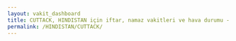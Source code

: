 ```yaml
---
layout: vakit_dashboard
title: CUTTACK, HINDISTAN için iftar, namaz vakitleri ve hava durumu - ilçe/eyalet seç
permalink: /HINDISTAN/CUTTACK/
---
```


<script type="text/javascript">
  var GLOBAL_COUNTRY = 'HINDISTAN';
  var GLOBAL_CITY = 'CUTTACK';
  var GLOBAL_STATE = '';
  var lat = 72;
  var lon = 21;
</script>
